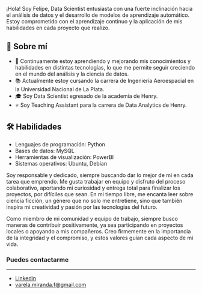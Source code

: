 ¡Hola! Soy Felipe, Data Scientist entusiasta con una fuerte inclinación hacia el análisis de datos y el desarrollo de modelos de aprendizaje automático. Estoy comprometido con el aprendizaje continuo y la aplicación de mis habilidades en cada proyecto que realizo.

## 🚀 Sobre mí
- 🌱 Continuamente estoy aprendiendo y mejorando mis conocimientos y habilidades en distintas tecnologías, lo que me permite seguir creciendo en el mundo del análisis y la ciencia de datos.
- 📚 Actualmente estoy cursando la carrera de Ingeniería Aeroespacial en la Universidad Nacional de La Plata.
- 🎓 Soy Data Scientist egresado de la academia de Henry.
- ⭐ Soy Teaching Assistant para la carrera de Data Analytics de Henry.

## 🛠️ Habilidades

- Lenguajes de programación: Python
- Bases de datos: MySQL
- Herramientas de visualización: PowerBI
- Sistemas operativos: Ubuntu, Debian

Soy responsable y dedicado, siempre buscando dar lo mejor de mí en cada tarea que emprendo. Me gusta trabajar en equipo y disfruto del proceso colaborativo, aportando mi curiosidad y entrega total para finalizar los proyectos, por difíciles que sean. En mi tiempo libre, me encanta leer sobre ciencia ficción, un género que no solo me entretiene, sino que también inspira mi creatividad y pasión por las tecnologías del futuro.

Como miembro de mi comunidad y equipo de trabajo, siempre busco maneras de contribuir positivamente, ya sea participando en proyectos locales o apoyando a mis compañeros. Creo firmemente en la importancia de la integridad y el compromiso, y estos valores guían cada aspecto de mi vida.

### Puedes contactarme
---
- [Linkedin](https://www.linkedin.com/in/felipe-varela-miranda/)
- varela.miranda.f@gmail.com





